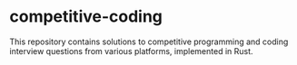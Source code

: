 # competitive-coding
This repository contains solutions to competitive programming and coding interview questions from various platforms, implemented in Rust.
